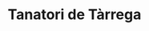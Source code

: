 ---
title: "Tanatori de Tàrrega"
url: /tarrega/tanatori-de-tarrega/
shop: directores de funerarias
---